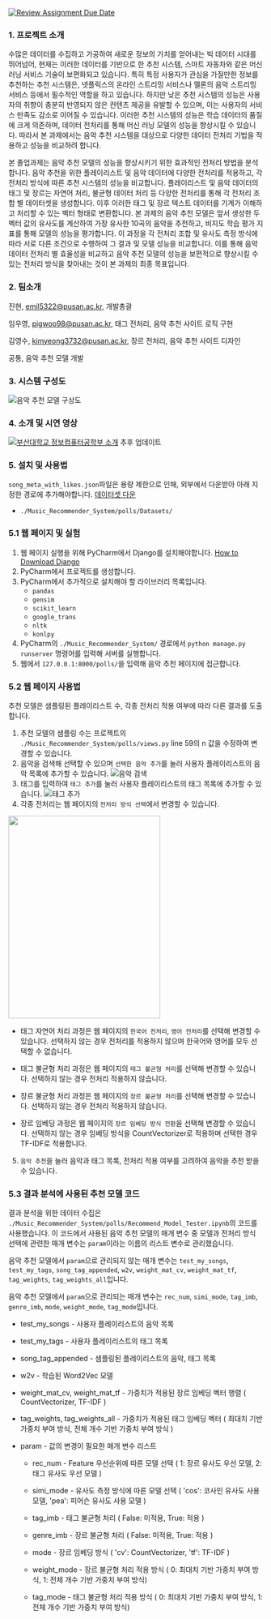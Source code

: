 [![Review Assignment Due Date](https://classroom.github.com/assets/deadline-readme-button-24ddc0f5d75046c5622901739e7c5dd533143b0c8e959d652212380cedb1ea36.svg)](https://classroom.github.com/a/fnZ3vxy8)

### 1. 프로젝트 소개

수많은 데이터를 수집하고 가공하여 새로운 정보의 가치를 얻어내는 빅 데이터 시대를 뛰어넘어, 현재는 이러한 데이터를 기반으로 한 추천 시스템, 스마트 자동차와 같은 머신러닝 서비스 기술이 보편화되고 있습니다. 특히 특정 사용자가 관심을 가질만한 정보를 추천하는 추천 시스템은, 넷플릭스의 온라인 스트리밍 서비스나 멜론의 음악 스트리밍 서비스 등에서 필수적인 역할을 하고 있습니다. 하지만 낮은 추천 시스템의 성능은 사용자의 취향이 충분히 반영되지 않은 컨텐츠 제공을 유발할 수 있으며, 이는 사용자의 서비스 만족도 감소로 이어질 수 있습니다. 이러한 추천 시스템의 성능은 학습 데이터의 품질에 크게 의존하며, 데이터 전처리를 통해 머신 러닝 모델의 성능을 향상시킬 수 있습니다. 따라서 본 과제에서는 음악 추천 시스템을 대상으로 다양한 데이터 전처리 기법을 적용하고 성능을 비교하려 합니다.

본 졸업과제는 음악 추천 모델의 성능을 향상시키기 위한 효과적인 전처리 방법을 분석합니다. 음악 추천을 위한 플레이리스트 및 음악 데이터에 다양한 전처리를 적용하고, 각 전처리 방식에 따른 추천 시스템의 성능을 비교합니다. 플레이리스트 및 음악 데이터의 태그 및 장르는 자연어 처리, 불균형 데이터 처리 등 다양한 전처리를 통해 각 전처리 조합 별 데이터셋을 생성합니다. 이후 이러한 태그 및 장르 텍스트 데이터를 기계가 이해하고 처리할 수 있는 벡터 형태로 변환합니다. 본 과제의 음악 추천 모델은 앞서 생성한 두 벡터 값의 유사도를 계산하여 가장 유사한 10곡의 음악을 추천하고, 비지도 학습 평가 지표를 통해 모델의 성능을 평가합니다. 이 과정을 각 전처리 조합 및 유사도 측정 방식에 따라 서로 다른 조건으로 수행하여 그 결과 및 모델 성능을 비교합니다. 이를 통해 음악 데이터 전처리 별 효율성을 비교하고 음악 추천 모델의 성능을 보편적으로 향상시킬 수 있는 전처리 방식을 찾아내는 것이 본 과제의 최종 목표입니다.

### 2. 팀소개

진현, emil5322@pusan.ac.kr, 개발총괄

임우영, pigwoo98@pusan.ac.kr, 태그 전처리, 음악 추천 사이트 로직 구현

김영수, kimyeong3732@pusan.ac.kr, 장르 전처리, 음악 추천 사이트 디자인

공통, 음악 추천 모델 개발

### 3. 시스템 구성도

![음악 추천 모델 구상도](https://ifh.cc/g/V4Ahj9.jpg)

### 4. 소개 및 시연 영상

[![부산대학교 정보컴퓨터공학부 소개](http://img.youtube.com/vi/zh_gQ_lmLqE/0.jpg)](https://youtu.be/zh_gQ_lmLqE)
추후 업데이트

### 5. 설치 및 사용법

```song_meta_with_likes.json```파일은 용량 제한으로 인해, 외부에서 다운받아 아래 지정한 경로에 추가해야합니다. [데이터셋 다운](https://drive.google.com/file/d/1762ZT67g2ZibxA3dl69tdnk4NsW3hEjQ/view?usp=drive_link)
- ```./Music_Recommender_System/polls/Datasets/```

### 5.1 웹 페이지 및 실험
1. 웹 페이지 실행을 위해 PyCharm에서 Django를 설치해야합니다. [How to Download Django](https://docs.djangoproject.com/ko/4.2/intro/install/)
2. PyCharm에서 프로젝트를 생성합니다.
3. PyCharm에서 추가적으로 설치해야 할 라이브러리 목록입니다.
    - ```pandas```
    - ```gensim```
    - ```scikit_learn```
    - ```google_trans```
    - ```nltk```
    - ```konlpy```
4. PyCharm의 ```./Music_Recommender_System/``` 경로에서 ```python manage.py runserver``` 명령어를 입력해 서버를 실행합니다.
5. 웹에서 ```127.0.0.1:8000/polls/```을 입력해 음악 추천 페이지에 접근합니다.

### 5.2 웹 페이지 사용법
추천 모델은 샘플링된 플레이리스트 수, 각종 전처리 적용 여부에 따라 다른 결과를 도출합니다.

1. 추천 모델의 샘플링 수는 프로젝트의 ```./Music_Recommender_System/polls/views.py``` line 59의 n 값을 수정하여 변경할 수 있습니다.
2. 음악을 검색해 선택할 수 있으며 ```선택한 음악 추가```를 눌러 사용자 플레이리스트의 음악 목록에 추가할 수 있습니다.
![음악 검색](https://ifh.cc/g/vS201Q.png)
3. 태그를 입력하여 ```태그 추가```를 눌러 사용자 플레이리스트의 태그 목록에 추가할 수 있습니다.
![태그 추가](https://ifh.cc/g/xhOKVP.png)
4. 각종 전처리는 웹 페이지의 ```전처리 방식 선택```에서 변경할 수 있습니다.
<img src="https://ifh.cc/g/OrX4ZD.png" width="300" height="400"/>

* 태그 자연어 처리 과정은 웹 페이지의 ```한국어 전처리```, ```영어 전처리```를 선택해 변경할 수 있습니다. 선택하지 않는 경우 전처리를 적용하지 않으며 한국어와 영어를 모두 선택할 수 없습니다.
   
* 태그 불균형 처리 과정은 웹 페이지의 ```태그 불균형 처리```를 선택해 변경할 수 있습니다. 선택하지 않는 경우 전처리 적용하지 않습니다.
   
* 장르 불균형 처리 과정은 웹 페이지의 ```장르 불균형 처리```를 선택해 변경할 수 있습니다. 선택하지 않는 경우 전처리 적용하지 않습니다.
   
* 장르 임베딩 과정은 웹 페이지의 ```장르 임베딩 방식 전환```을 선택해 변경할 수 있습니다. 선택하지 않는 경우 임베딩 방식을 CountVectorizer로 적용하며 선택한 경우 TF-IDF로 적용합니다.

5. ```음악 추천```을 눌러 음악과 태그 목록, 전처리 적용 여부를 고려하여 음악을 추천 받을 수 있습니다.

### 5.3 결과 분석에 사용된 추천 모델 코드
결과 분석을 위한 데이터 수집은 ```./Music_Recommender_System/polls/Recommend_Model_Tester.ipynb```의 코드를 사용했습니다. 이 코드에서 사용된 음악 추천 모델의 매개 변수 중 모델과 전처리 방식 선택에 관련한 매개 변수는 ```param```이라는 이름의 리스트 변수로 관리했습니다.

음악 추천 모델에서 ```param```으로 관리되지 않는 매개 변수는 ```test_my_songs```, ```test_my_tags```, ```song_tag_appended```, ```w2v```, ```weight_mat_cv```, ```weight_mat_tf```, ```tag_weights```, ```tag_weights_all```입니다.

음악 추천 모델에서 ```param```으로 관리되는 매개 변수는 ```rec_num```, ```simi_mode```, ```tag_imb```, ```genre_imb```, ```mode```, ```weight_mode```, ```tag_mode```입니다.
    
* test_my_songs - 사용자 플레이리스트의 음악 목록

* test_my_tags - 사용자 플레이리스트의 태그 목록

* song_tag_appended - 샘플링된 플레이리스트의 음악, 태그 목록

* w2v - 학습된 Word2Vec 모델

* weight_mat_cv, weight_mat_tf - 가중치가 적용된 장르 임베딩 벡터 행렬 ( CountVectorizer, TF-IDF )

* tag_weights, tag_weights_all - 가중치가 적용된 태그 임베딩 벡터 ( 최대치 기반 가중치 부여 방식, 전체 개수 기반 가중치 부여 방식 )

* param - 값의 변경이 필요한 매개 변수 리스트

    *  rec_num - Feature 우선순위에 따른 모델 선택 ( 1: 장르 유사도 우선 모델, 2: 태그 유사도 우선 모델 )

    *  simi_mode - 유사도 측정 방식에 따른 모델 선택 ( 'cos': 코사인 유사도 사용 모델, 'pea': 피어슨 유사도 사용 모델 )

    *  tag_imb - 태그 불균형 처리 ( False: 미적용, True: 적용 )

    *  genre_imb - 장르 불균형 처리 ( False: 미적용, True: 적용 )

    *  mode - 장르 임베딩 방식 ( 'cv': CountVectorizer, 'tf': TF-IDF )

    *  weight_mode - 장르 불균형 처리 적용 방식 ( 0: 최대치 기반 가중치 부여 방식, 1: 전체 개수 기반 가중치 부여 방식)

    *  tag_mode - 태그 불균형 처리 적용 방식 ( 0: 최대치 기반 가중치 부여 방식, 1: 전체 개수 기반 가중치 부여 방식)
